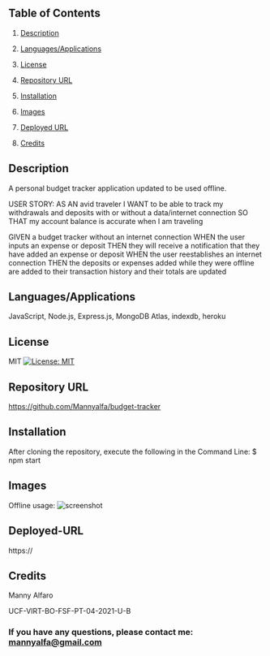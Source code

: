 ## Table of Contents
1. [Description](#description)

2. [Languages/Applications](#languages-applications)

3. [License](#license)

4. [Repository URL](#repository-url)

5. [Installation](#installation)

6. [Images](#Images)

7. [Deployed URL](#deployed-url)

8. [Credits](#credits)

## Description

A personal budget tracker application updated to be used offline. 

USER STORY: 
AS AN avid traveler
I WANT to be able to track my withdrawals and deposits with or without a data/internet connection
SO THAT my account balance is accurate when I am traveling 

GIVEN a budget tracker without an internet connection
WHEN the user inputs an expense or deposit
THEN they will receive a notification that they have added an expense or deposit
WHEN the user reestablishes an internet connection
THEN the deposits or expenses added while they were offline are added to their transaction history and their totals are updated


## Languages/Applications

JavaScript, Node.js, Express.js, MongoDB Atlas, indexdb, heroku


## License
MIT [![License: MIT](https://img.shields.io/badge/License-MIT-yellow.svg)](https://opensource.org/licenses/MIT)

## Repository URL
https://github.com/Mannyalfa/budget-tracker

## Installation
After cloning the repository, execute the following in the Command Line:
	$ npm start
  
## Images
Offline usage:
![screenshot]()



## Deployed-URL
https://


    

## Credits
Manny Alfaro

UCF-VIRT-BO-FSF-PT-04-2021-U-B


### If you have any questions, please contact me: mannyalfa@gmail.com